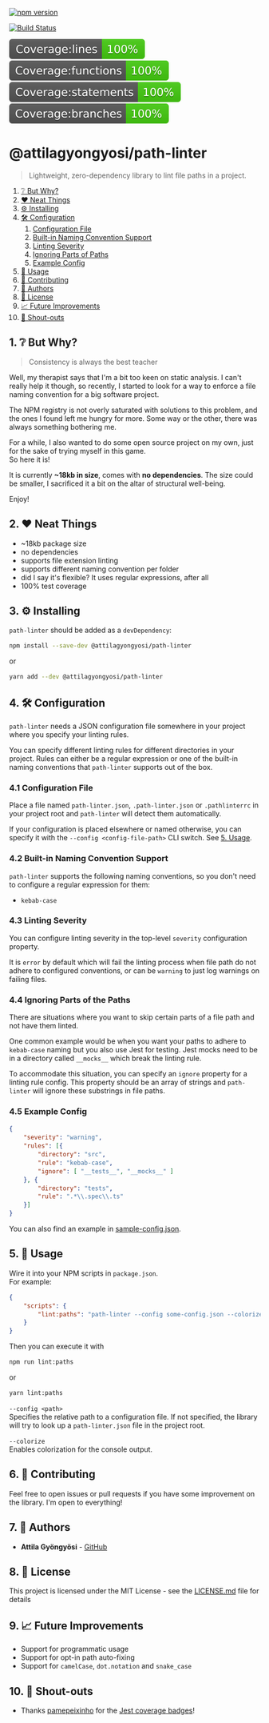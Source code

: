 [![npm version](https://badge.fury.io/js/%40attilagyongyosi%2Fpath-linter.svg)](https://badge.fury.io/js/%40attilagyongyosi%2Fpath-linter)

[![Build Status](https://travis-ci.com/attilagyongyosi/path-linter.svg?branch=master)](https://travis-ci.com/attilagyongyosi/path-linter)

[![unit test coverage lines](badges/coverage-unit/badge-lines.svg)]()
[![unit test coverage functions](badges/coverage-unit/badge-functions.svg)]()
[![unit test coverage statements](badges/coverage-unit/badge-statements.svg)]()
[![unit test coverage branches](badges/coverage-unit/badge-branches.svg)]()

# @attilagyongyosi/path-linter
> Lightweight, zero-dependency library to lint file paths in a project.

1. [❔ But Why?](#but-why)
2. [❤ Neat Things](#neat-things)
3. [⚙ Installing](#installing)
4. [🛠 Configuration](#configuration)
    1. [Configuration File](#configuration-file)
    2. [Built-in Naming Convention Support](#built-in-conventions)
    3. [Linting Severity](#severity)
    4. [Ignoring Parts of Paths](#ignoring-parts)
    5. [Example Config](#example-config)
5. [🔄 Usage](#usage)
6. [👦 Contributing](#contributing)
7. [👨 Authors](#authors)
8. [📄 License](#license)
9. [📈 Future Improvements](#future-improvements)
9. [📣 Shout-outs](#shoutouts)

## 1. ❔ But Why? <a name="but-why"></a>
> Consistency is always the best teacher

Well, my therapist says that I'm a bit too keen on static analysis.
I can't really help it though, so recently, I started to look for a way to
enforce a file naming convention for a big software project.

The NPM registry is not overly saturated with solutions to this problem, and
the ones I found left me hungry for more. Some way or the other, there was always
something bothering me.

For a while, I also wanted to do some open source project on my own, just for the sake
of trying myself in this game.  
So here it is!

It is currently **~18kb in size**, comes with **no dependencies**. The size could be smaller, I sacrificed it a bit on the altar 
of structural well-being.

Enjoy!

## 2. ❤ Neat Things <a name="neat-things"></a>
* ~18kb package size
* no dependencies
* supports file extension linting
* supports different naming convention per folder
* did I say it's flexible? It uses regular expressions, after all
* 100% test coverage

## 3. ⚙ Installing <a name="installing"></a>
`path-linter` should be added as a `devDependency`:
```bash
npm install --save-dev @attilagyongyosi/path-linter
```
or
```bash
yarn add --dev @attilagyongyosi/path-linter
```

## 4. 🛠 Configuration <a name="configuration"></a>
`path-linter` needs a JSON configuration file somewhere in your project where you specify
your linting rules.

You can specify different linting rules for different directories in your project.
Rules can either be a regular expression or one of the built-in naming conventions that
`path-linter` supports out of the box.

### 4.1 Configuration File <a name="configuration-file"></a>
Place a file named `path-linter.json`, `.path-linter.json` or `.pathlinterrc` in your project root
and `path-linter` will detect them automatically.

If your configuration is placed elsewhere or named otherwise, you can specify
it with the `--config <config-file-path>` CLI switch. See [5. Usage](#usage).

### 4.2 Built-in Naming Convention Support <a name="built-in-conventions"></a>
`path-linter` supports the following naming conventions, so you don't need to configure a
regular expression for them:
- `kebab-case`

### 4.3 Linting Severity <a name="severity"></a>
You can configure linting severity in the top-level `severity` configuration property.  

It is `error` by default which will fail the linting process when file path do not adhere
to configured conventions, or can be `warning` to just log warnings on failing files.

### 4.4 Ignoring Parts of the Paths <a name="ignoring-parts"></a>
There are situations where you want to skip certain parts of a file path and not have them linted.

One common example would be when you want your paths to adhere to `kebab-case` naming but you
also use Jest for testing. Jest mocks need to be in a directory called `__mocks__` which break
the linting rule.

To accommodate this situation, you can specify an `ignore` property for a linting rule config.
This property should be an array of strings and `path-linter` will ignore these substrings in file paths.

### 4.5 Example Config <a name="example-config"></a>
```json
{
    "severity": "warning",
    "rules": [{
        "directory": "src",
        "rule": "kebab-case",
        "ignore": [ "__tests__", "__mocks__" ]
    }, {
        "directory": "tests",
        "rule": ".*\\.spec\\.ts"
    }]
}
```

You can also find an example in [sample-config.json](sample-config.json).

## 5. 🔄 Usage <a name="usage"></a>
Wire it into your NPM scripts in `package.json`.  
For example:
```json
{
    "scripts": {
        "lint:paths": "path-linter --config some-config.json --colorize"
    }
}
```
Then you can execute it with  
```bash
npm run lint:paths
```
or
```bash
yarn lint:paths
```

`--config <path>`  
Specifies the relative path to a configuration file. If not specified, the library will try to look up a 
`path-linter.json` file in the project root.

`--colorize`  
Enables colorization for the console output.

## 6. ‍👦 Contributing <a name="contributing"></a>
Feel free to open issues or pull requests if you have some improvement on the library. I'm open to everything!

## 7. 👨 Authors <a name="authors"></a>
* **Attila Gyöngyösi** - [GitHub](https://github.com/attilagyongyosi)

## 8. 📄 License <a name="license"></a>
This project is licensed under the MIT License - see the [LICENSE.md](LICENSE.md) file for details

## 9. 📈 Future Improvements <a name="future-improvements"></a>
* Support for programmatic usage
* Support for opt-in path auto-fixing
* Support for `camelCase`, `dot.notation` and `snake_case`

## 10. 📣 Shout-outs <a name="shoutouts"></a>
* Thanks [pamepeixinho](https://github.com/pamepeixinho) for the [Jest coverage badges](https://github.com/pamepeixinho/jest-coverage-badges)!
